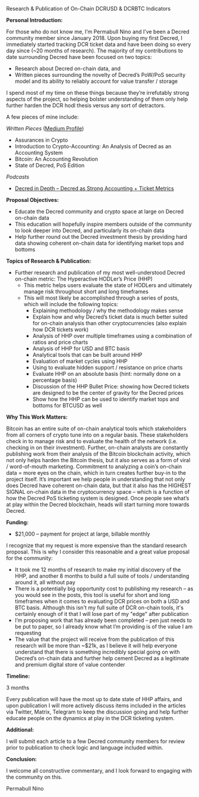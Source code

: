 Research & Publication of On-Chain DCRUSD & DCRBTC Indicators



**Personal Introduction:**

For those who do not know me, I’m Permabull Nino and I’ve been a Decred community member since January 2018. Upon buying my first Decred, I immediately started tracking DCR ticket data and have been doing so every day since (~20 months of research). The majority of my contributions to date surrounding Decred have been focused on two topics:

- Research about Decred on-chain data, and
- Written pieces surrounding the novelty of Decred’s PoW/PoS security model and its ability to reliably account for value transfer / storage

I spend most of my time on these things because they’re irrefutably strong aspects of the project, so helping bolster understanding of them only help further harden the DCR hodl thesis versus any sort of detractors. 

A few pieces of mine include:

_Written Pieces_ ([Medium Profile](https://medium.com/@permabullnino))

- Assurances in Crypto
- Introduction to Crypto-Accounting: An Analysis of Decred as an Accounting System
- Bitcoin: An Accounting Revolution
- State of Decred, PoS Edition

_Podcasts_

- [Decred in Depth – Decred as Strong Accounting + Ticket Metrics](https://www.youtube.com/watch?v=HxECplK3kAs)

**Proposal Objectives:**

- Educate the Decred community and crypto space at large on Decred on-chain data
- This education will hopefully inspire members outside of the community to look deeper into Decred, and particularly its on-chain data
- Help further round out the Decred investment thesis by providing hard data showing coherent on-chain data for identifying market tops and bottoms

**Topics of Research & Publication:**

- Further research and publication of my most well-understood Decred on-chain metric: The Hyperactive HODLer’s Price (HHP)
   - This metric helps users evaluate the state of HODLers and ultimately manage risk throughout short and long timeframes
   - This will most likely be accomplished through a series of posts, which will include the following topics:
     - Explaining methodology / why the methodology makes sense
     - Explain how and why Decred’s ticket data is much better suited for on-chain analysis than other cryptocurrencies (also explain how DCR tickets work)
     - Analysis of HHP over multiple timeframes using a combination of ratios and price charts
     - Analysis of HHP for USD and BTC basis
     - Analytical tools that can be built around HHP
     - Evaluation of market cycles using HHP
     - Using to evaluate hidden support / resistance on price charts
     - Evaluate HHP on an absolute basis (hint: normally done on a percentage basis)
     - Discussion of the HHP Bullet Price: showing how Decred tickets are designed to be the center of gravity for the Decred prices
     - Show how the HHP can be used to identify market tops and bottoms for BTCUSD as well

**Why This Work Matters:**

Bitcoin has an entire suite of on-chain analytical tools which stakeholders from all corners of crypto tune into on a regular basis. These stakeholders check in to manage risk and to evaluate the health of the network (i.e. checking in on their investment). Further, on-chain analysts are constantly publishing work from their analysis of the Bitcoin blockchain activity, which not only helps harden the Bitcoin thesis, but it also serves as a form of viral / word-of-mouth marketing. Commitment to analyzing a coin’s on-chain data = more eyes on the chain, which in turn creates further buy-in to the project itself. It’s important we help people in understanding that not only does Decred have coherent on-chain data, but that it also has the HIGHEST SIGNAL on-chain data in the cryptocurrency space – which is a function of how the Decred PoS ticketing system is designed. Once people see what’s at play within the Decred blockchain, heads will start turning more towards Decred.

**Funding:**

- $21,000 – payment for project at large, billable monthly	

I recognize that my request is more expensive than the standard research proposal. This is why I consider this reasonable and a great value proposal for the community:

- It took me 12 months of research to make my initial discovery of the HHP, and another 8 months to build a full suite of tools / understanding around it, all without pay 
- There is a potentially big opportunity cost to publishing my research – as you would see in the posts, this tool is useful for short and long timeframes when it comes to evaluating DCR prices on both a USD and BTC basis. Although this isn't my full suite of DCR on-chain tools, it's certainly enough of it that I will lose part of my "edge" after publication
- I’m proposing work that has already been completed – pen just needs to be put to paper, so I already know what I’m providing is of the value I am requesting
- The value that the project will receive from the publication of this research will be more than ~$21k, as I believe it will help everyone understand that there is something incredibly special going on with Decred’s on-chain data and further help cement Decred as a legitimate and premium digital store of value contender

**Timeline:**

3 months

Every publication will have the most up to date state of HHP affairs, and upon publication I will more actively discuss items included in the articles via Twitter, Matrix, Telegram to keep the discussion going and help further educate people on the dynamics at play in the DCR ticketing system.

**Additional:** 

I will submit each article to a few Decred community members for review prior to publication to check logic and language included within. 

**Conclusion:**

I welcome all constructive commentary, and I look forward to engaging with the community on this.

Permabull Nino



